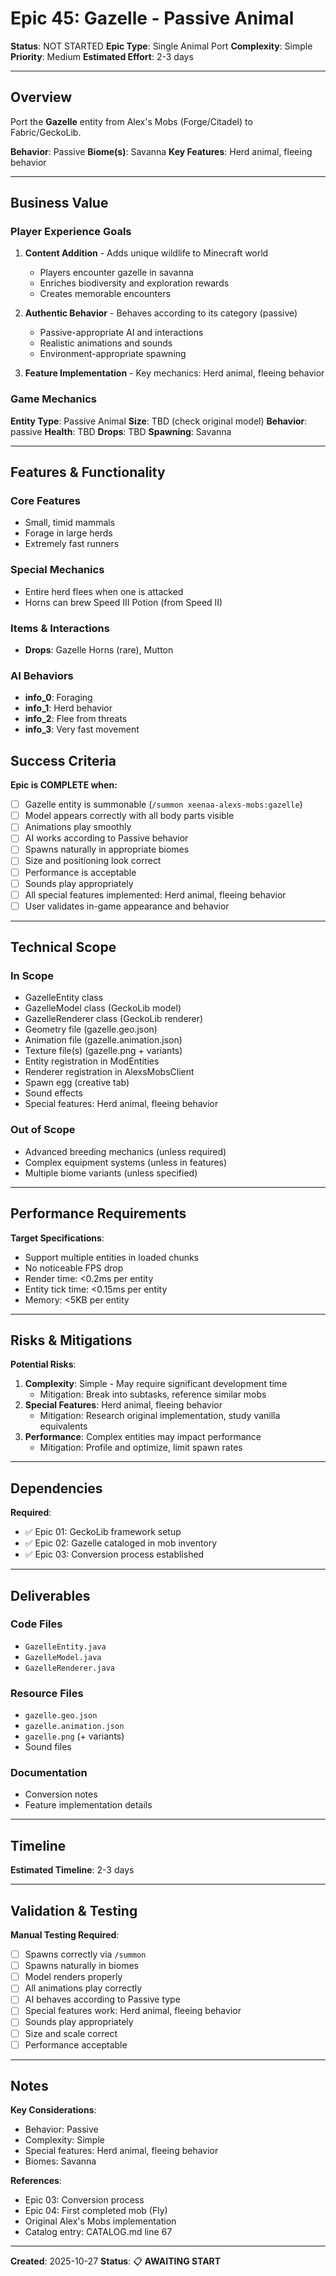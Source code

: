 # Epic 45: Gazelle - Passive Animal

**Status**: NOT STARTED
**Epic Type**: Single Animal Port
**Complexity**: Simple
**Priority**: Medium
**Estimated Effort**: 2-3 days

---

## Overview

Port the **Gazelle** entity from Alex's Mobs (Forge/Citadel) to Fabric/GeckoLib.

**Behavior**: Passive
**Biome(s)**: Savanna
**Key Features**: Herd animal, fleeing behavior

---

## Business Value

### Player Experience Goals

1. **Content Addition** - Adds unique wildlife to Minecraft world
   - Players encounter gazelle in savanna
   - Enriches biodiversity and exploration rewards
   - Creates memorable encounters

2. **Authentic Behavior** - Behaves according to its category (passive)
   - Passive-appropriate AI and interactions
   - Realistic animations and sounds
   - Environment-appropriate spawning

3. **Feature Implementation** - Key mechanics: Herd animal, fleeing behavior

### Game Mechanics

**Entity Type**: Passive Animal
**Size**: TBD (check original model)
**Behavior**: passive
**Health**: TBD
**Drops**: TBD
**Spawning**: Savanna

---

## Features & Functionality

### Core Features
- Small, timid mammals
- Forage in large herds
- Extremely fast runners

### Special Mechanics
- Entire herd flees when one is attacked
- Horns can brew Speed III Potion (from Speed II)

### Items & Interactions
- **Drops**: Gazelle Horns (rare), Mutton

### AI Behaviors
- **info_0**: Foraging
- **info_1**: Herd behavior
- **info_2**: Flee from threats
- **info_3**: Very fast movement


## Success Criteria

**Epic is COMPLETE when:**

- [ ] Gazelle entity is summonable (`/summon xeenaa-alexs-mobs:gazelle`)
- [ ] Model appears correctly with all body parts visible
- [ ] Animations play smoothly
- [ ] AI works according to Passive behavior
- [ ] Spawns naturally in appropriate biomes
- [ ] Size and positioning look correct
- [ ] Performance is acceptable
- [ ] Sounds play appropriately
- [ ] All special features implemented: Herd animal, fleeing behavior
- [ ] User validates in-game appearance and behavior

---

## Technical Scope

### In Scope

- GazelleEntity class
- GazelleModel class (GeckoLib model)
- GazelleRenderer class (GeckoLib renderer)
- Geometry file (gazelle.geo.json)
- Animation file (gazelle.animation.json)
- Texture file(s) (gazelle.png + variants)
- Entity registration in ModEntities
- Renderer registration in AlexsMobsClient
- Spawn egg (creative tab)
- Sound effects
- Special features: Herd animal, fleeing behavior

### Out of Scope

- Advanced breeding mechanics (unless required)
- Complex equipment systems (unless in features)
- Multiple biome variants (unless specified)

---

## Performance Requirements

**Target Specifications**:
- Support multiple entities in loaded chunks
- No noticeable FPS drop
- Render time: <0.2ms per entity
- Entity tick time: <0.15ms per entity
- Memory: <5KB per entity

---

## Risks & Mitigations

**Potential Risks**:
1. **Complexity**: Simple - May require significant development time
   - Mitigation: Break into subtasks, reference similar mobs
2. **Special Features**: Herd animal, fleeing behavior
   - Mitigation: Research original implementation, study vanilla equivalents
3. **Performance**: Complex entities may impact performance
   - Mitigation: Profile and optimize, limit spawn rates

---

## Dependencies

**Required**:
- ✅ Epic 01: GeckoLib framework setup
- ✅ Epic 02: Gazelle cataloged in mob inventory
- ✅ Epic 03: Conversion process established

---

## Deliverables

### Code Files
- `GazelleEntity.java`
- `GazelleModel.java`
- `GazelleRenderer.java`

### Resource Files
- `gazelle.geo.json`
- `gazelle.animation.json`
- `gazelle.png` (+ variants)
- Sound files

### Documentation
- Conversion notes
- Feature implementation details

---

## Timeline

**Estimated Timeline**: 2-3 days

---

## Validation & Testing

**Manual Testing Required**:
- [ ] Spawns correctly via `/summon`
- [ ] Spawns naturally in biomes
- [ ] Model renders properly
- [ ] All animations play correctly
- [ ] AI behaves according to Passive type
- [ ] Special features work: Herd animal, fleeing behavior
- [ ] Sounds play appropriately
- [ ] Size and scale correct
- [ ] Performance acceptable

---

## Notes

**Key Considerations**:
- Behavior: Passive
- Complexity: Simple
- Special features: Herd animal, fleeing behavior
- Biomes: Savanna

**References**:
- Epic 03: Conversion process
- Epic 04: First completed mob (Fly)
- Original Alex's Mobs implementation
- Catalog entry: CATALOG.md line 67

---

**Created**: 2025-10-27
**Status**: 📋 **AWAITING START**
